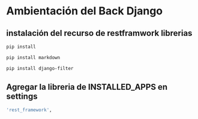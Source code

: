 # Ambientación del Back Django

## instalación del recurso de restframwork librerias
``` bash
pip install 
```
``` bash
pip install markdown 
```

``` bash
pip install django-filter
```
## Agregar la libreria de INSTALLED_APPS en settings
``` bash
'rest_framework',
```